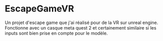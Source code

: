 # EscapeGameVR
Un projet d'escape game que j'ai réalisé pour de la VR sur unreal engine. Fonctionne avec un casque meta quest 2 et certainement similaire si les inputs sont bien prise en compte pour le modèle. 
